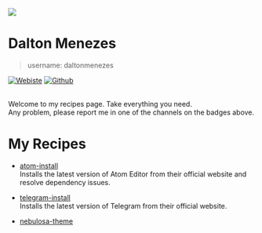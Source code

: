 <img src="https://avatars0.githubusercontent.com/u/1149845?v=3&s=160"/>

# Dalton Menezes
> username: daltonmenezes

[![Webiste](https://img.shields.io/badge/website--blue.svg)](https://daltonmenezes.github.io/)
[![Github](https://img.shields.io/badge/github--blue.svg)](https://www.github.com/daltonmenezes)

<br/>
Welcome to my recipes page. Take everything you need.<br/>
Any problem, please report me in one of the channels on the badges above.

<br/>

# My Recipes
- [atom-install](https://github.com/uni-linux/recipes/tree/master/src/daltonmenezes/atom-install)<br/>
  Installs the latest version of Atom Editor from their official website and resolve dependency issues.

- [telegram-install](https://github.com/uni-linux/recipes/tree/master/src/daltonmenezes/telegram-install)<br/>
  Installs the latest version of Telegram from their official website.

- [nebulosa-theme](https://github.com/uni-linux/recipes/tree/master/src/daltonmenezes/nebulosa-theme)<br/>
